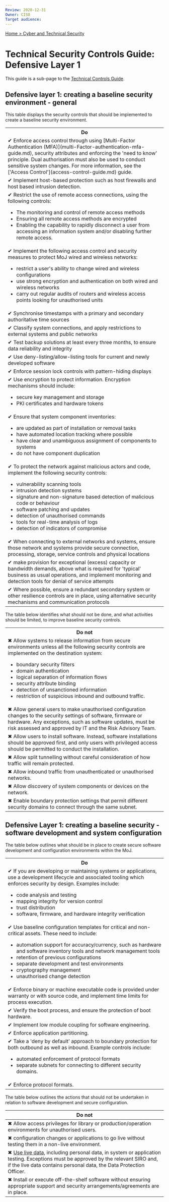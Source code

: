 ```yaml
---
Review: 2020-12-31
Owner: CISO
Target audience:
---
```


[Home > Cyber and Technical Security](home-security-policies-guides.md)

# Technical Security Controls Guide: Defensive Layer 1

This guide is a sub-page to the [Technical Controls Guide](technical-security-controls-guide.md).

## Defensive layer 1: creating a baseline security environment - general

This table displays the security controls that should be implemented to create a baseline security environment.

<table>
<tr><th>Do</th></tr>
<tr><td>✔ Enforce access control through using [Multi-Factor Authentication (MFA)](multi-Factor-authentication-mfa-guide.md), security attributes and enforcing the 'need to know' principle. Dual authorisation must also be used to conduct sensitive system changes. For more information, see the ['Access Control'](access-control-guide.md) guide.</td></tr>
<tr><td>✔ Implement host-based protection such as host firewalls and host based intrusion detection.</td></tr>
<tr><td>✔ Restrict the use of remote access connections, using the following controls:
<ul>
<li>The monitoring and control of remote access methods</li>
<li>Ensuring all remote access methods are encrypted</li>
<li>Enabling the capability to rapidly disconnect a user from accessing an information system and/or disabling further remote access.</li></ul></td></tr>
<tr><td>✔ Implement the following access control and security measures to protect MoJ wired and wireless networks:
<ul>
<li>restrict a user's ability to change wired and wireless configurations</li>
<li>use strong encryption and authentication on both wired and wireless networks</li>
<li>carry out regular audits of routers and wireless access points looking for unauthorised units</li>
</ul></td></tr>
<tr><td>✔ Synchronise timestamps with a primary and secondary authoritative time sources</td></tr>
<tr><td>✔ Classify system connections, and apply restrictions to external systems and public networks</td></tr>
<tr><td>✔ Test backup solutions at least every three months, to ensure data reliability and integrity</td></tr>
<tr><td>✔ Use deny-listing/allow-listing tools for current and newly developed software</td></tr>
<tr><td>✔ Enforce session lock controls with pattern-hiding displays</td></tr>
<tr><td>✔ Use encryption to protect information. Encryption mechanisms should include:
<ul>
<li>secure key management and storage</li>
<li>PKI certificates and hardware tokens</li></ul></td></tr>
<tr><td>✔ Ensure that system component inventories:
<ul>
<li>are updated as part of installation or removal tasks</li>
<li>have automated location tracking where possible</li>
<li>have clear and unambiguous assignment of components to systems</li>
<li>do not have component duplication</li></ul></td></tr>
<tr><td>✔ To protect the network against malicious actors and code, implement the following security controls:
<ul>
<li>vulnerability scanning tools</li>
<li>intrusion detection systems</li>
<li>signature and non-signature based detection of malicious code or behaviour</li>
<li>software patching and updates</li>
<li>detection of unauthorised commands</li>
<li>tools for real-time analysis of logs</li>
<li>detection of indicators of compromise</li></ul></td></tr>
<tr><td>✔ When connecting to external networks and systems, ensure those network and systems provide secure connection, processing, storage, service controls and physical locations</td></tr>
<tr><td>✔ make provision for exceptional (excess) capacity or bandwidth demands, above what is required for 'typical' business as usual operations, and implement monitoring and detection tools for denial of service attempts</td></tr>
<tr><td>✔ Where possible, ensure a redundant secondary system or other resilience controls are in place, using alternative security mechanisms and communication protocols</td></tr>
</table>

The table below identifies what should not be done, and what activities should be limited, to improve baseline security controls.

<table>
<tr><th>Do not</th></tr>
<tr><td>✖ Allow systems to release information from secure environments unless all the following security controls are implemented on the destination system:
<ul>
<li>boundary security filters</li>
<li>domain authentication</li>
<li>logical separation of information flows</li>
<li>security attribute binding</li>
<li>detection of unsanctioned information</li>
<li>restriction of suspicious inbound and outbound traffic.</li></ul></td></tr>
<tr><td>✖ Allow general users to make unauthorised configuration changes to the security settings of software, firmware or hardware. Any exceptions, such as software updates, must be risk assessed and approved by IT and the Risk Advisory Team.</td></tr>
<tr><td>✖ Allow users to install software. Instead, software installations should be approved first, and only users with privileged access should be permitted to conduct the installation.</td></tr>
<tr><td>✖ Allow split tunnelling without careful consideration of how traffic will remain protected.</td></tr>
<tr><td>✖ Allow inbound traffic from unauthenticated or unauthorised networks.</td></tr>
<tr><td>✖ Allow discovery of system components or devices on the network.</td></tr>
<tr><td>✖ Enable boundary protection settings that permit different security domains to connect through the same subnet.</td></tr>
</table>

## Defensive Layer 1: creating a baseline security - software development and system configuration

The table below outlines what should be in place to create secure software development and configuration environments within the MoJ.

<table>
<tr><th>Do</th></tr>
<tr><td>✔ If you are developing or maintaining systems or applications, use a development lifecycle and associated tooling which enforces security by design. Examples include:
<ul>
<li>code analysis and testing</li>
<li>mapping integrity for version control</li>
<li>trust distribution</li>
<li>software, firmware, and hardware integrity verification</li></ul></td></tr>
<tr><td>✔ Use baseline configuration templates for critical and non-critical assets. These need to include:
<ul>
<li>automation support for accuracy/currency, such as hardware and software inventory tools and network management tools</li>
<li>retention of previous configurations</li>
<li>separate development and test environments</li>
<li>cryptography management</li>
<li>unauthorised change detection</li></ul></td></tr>
<tr><td>✔ Enforce binary or machine executable code is provided under warranty or with source code, and implement time limits for process execution.</td></tr>
<tr><td>✔ Verify the boot process, and ensure the protection of boot hardware.</td></tr>
<tr><td>✔ Implement low module coupling for software engineering.</td></tr>
<tr><td>✔ Enforce application partitioning.</td></tr>
<tr><td>✔ Take a 'deny by default' approach to boundary protection for both outbound as well as inbound. Example controls include:
<ul>
<li>automated enforcement of protocol formats</li>
<li>separate subnets for connecting to different security domains.</li></ul></td></tr>
<tr><td>✔ Enforce protocol formats.</td></tr>
</table>

The table below outlines the actions that should not be undertaken in relation to software development and secure configuration.

| Do not |
|---|
| ✖ Allow access privileges for library or production/operation environments for unauthorised users. |
| ✖ configuration changes or applications to go live without testing them in a non-live environment. |
| ✖ [Use live data](https://ministryofjustice.github.io/security-guidance/using-live-data-for-testing-purposes/#using-live-data-for-testing-purposes), including personal data, in system or application testing. Exceptions must be approved by the relevant SIRO and, if the live data contains personal data, the Data Protection Officer. |
| ✖ Install or execute off-the-shelf software without ensuring appropriate support and security arrangements/agreements are in place. |
